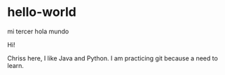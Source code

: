 # hello-world
mi tercer hola mundo

Hi!

Chriss here, I like Java and Python. I am practicing git because a need to learn.
